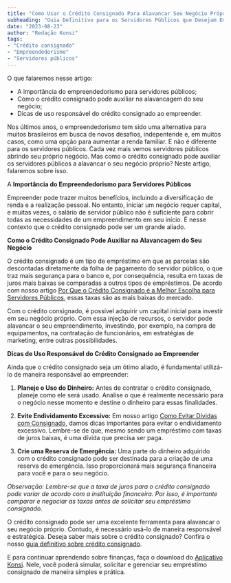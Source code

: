 ```yaml
---
title: "Como Usar o Crédito Consignado Para Alavancar Seu Negócio Próprio"
subheading: "Guia Definitivo para os Servidores Públicos que Desejam Empreender"
date: "2023-08-23"
author: "Redação Konsi"
tags:
- "Crédito consignado"
- "Empreendedorismo"
- "Servidores públicos"
---
```


O que falaremos nesse artigo:
- A importância do empreendedorismo para servidores públicos;
- Como o crédito consignado pode auxiliar na alavancagem do seu negócio;
- Dicas de uso responsável do crédito consignado ao empreender.

Nos últimos anos, o empreendedorismo tem sido uma alternativa para muitos brasileiros em busca de novos desafios, indepentende e, em muitos casos, como uma opção para aumentar a renda familiar. E não é diferente para os servidores públicos. Cada vez mais vemos servidores públicos abrindo seu próprio negócio. Mas como o crédito consignado pode auxiliar os servidores públicos a alavancar o seu negócio próprio? Neste artigo, falaremos sobre isso.

A **Importância do Empreendedorismo para Servidores Públicos**

Empreender pode trazer muitos benefícios, incluindo a diversificação de renda e a realização pessoal. No entanto, iniciar um negócio requer capital, e muitas vezes, o salário de servidor público não é suficiente para cobrir todas as necessidades de um empreendimento em seu início. É nesse contexto que o crédito consignado pode ser um grande aliado.

**Como o Crédito Consignado Pode Auxiliar na Alavancagem do Seu Negócio**

O crédito consignado é um tipo de empréstimo em que as parcelas são descontadas diretamente da folha de pagamento do servidor público, o que traz mais segurança para o banco e, por consequência, resulta em taxas de juros mais baixas se comparadas a outros tipos de empréstimos. De acordo com nosso artigo [Por Que o Crédito Consignado é a Melhor Escolha para Servidores Públicos](/por-que-o-crdito-consignado-a-melhor-escolha-para-servidores-pblicos), essas taxas são as mais baixas do mercado.

Com o crédito consignado, é possível adquirir um capital inicial para investir em seu negócio próprio. Com essa injeção de recursos, o servidor pode alavancar o seu empreendimento, investindo, por exemplo, na compra de equipamentos, na contratação de funcionários, em estratégias de marketing, entre outras possibilidades.

**Dicas de Uso Responsável do Crédito Consignado ao Empreender**

Ainda que o crédito consignado seja um ótimo aliado, é fundamental utilizá-lo de maneira responsável ao empreender:

1.  **Planeje o Uso do Dinheiro:** Antes de contratar o crédito consignado, planeje como ele será usado. Analise o que é realmente necessário para o negócio nesse momento e destine o dinheiro para essas finalidades.

2. **Evite Endividamento Excessivo:** Em nosso artigo [Como Evitar Dívidas com Consignado](/como-evitar-dividas-com-consignado), damos dicas importantes para evitar o endividamento excessivo. Lembre-se de que, mesmo sendo um empréstimo com taxas de juros baixas, é uma dívida que precisa ser paga.

3. **Crie uma Reserva de Emergência:** Uma parte do dinheiro adquirido com o crédito consignado pode ser destinada para a criação de uma reserva de emergência. Isso proporcionará mais segurança financeira para você e para o seu negócio.

_Observação: Lembre-se que a taxa de juros para o crédito consignado pode variar de acordo com a instituição financeira. Por isso, é importante comparar e negociar as taxas antes de solicitar seu empréstimo consignado._

O crédito consignado pode ser uma excelente ferramenta para alavancar o seu negócio próprio. Contudo, é necessário usá-lo de maneira responsável e estratégica. Deseja saber mais sobre o crédito consignado? Confira o nosso [guia definitivo sobre crédito consignado](/o-guia-definitivo-sobre-crdito-consignado-para-servidor-pblico-novato).

E para continuar aprendendo sobre finanças, faça o download do [Aplicativo Konsi](https://play.google.com/store/apps/). Nele, você poderá simular, solicitar e gerenciar seu empréstimo consignado de maneira simples e prática. 
